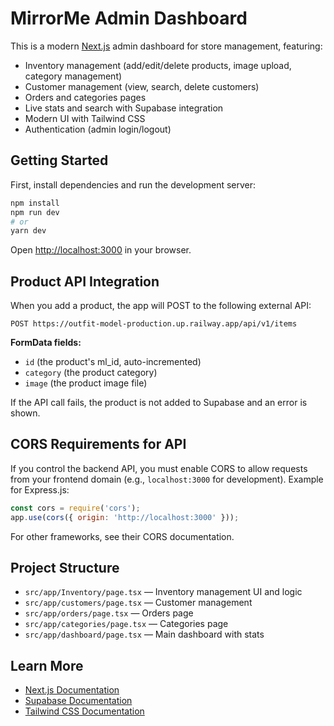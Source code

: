 # MirrorMe Admin Dashboard

This is a modern [Next.js](https://nextjs.org) admin dashboard for store management, featuring:

- Inventory management (add/edit/delete products, image upload, category management)
- Customer management (view, search, delete customers)
- Orders and categories pages
- Live stats and search with Supabase integration
- Modern UI with Tailwind CSS
- Authentication (admin login/logout)

## Getting Started

First, install dependencies and run the development server:

```bash
npm install
npm run dev
# or
yarn dev
```

Open [http://localhost:3000](http://localhost:3000) in your browser.

## Product API Integration

When you add a product, the app will POST to the following external API:

```
POST https://outfit-model-production.up.railway.app/api/v1/items
```

**FormData fields:**
- `id` (the product's ml_id, auto-incremented)
- `category` (the product category)
- `image` (the product image file)

If the API call fails, the product is not added to Supabase and an error is shown.

## CORS Requirements for API

If you control the backend API, you must enable CORS to allow requests from your frontend domain (e.g., `localhost:3000` for development). Example for Express.js:

```js
const cors = require('cors');
app.use(cors({ origin: 'http://localhost:3000' }));
```

For other frameworks, see their CORS documentation.

## Project Structure
- `src/app/Inventory/page.tsx` — Inventory management UI and logic
- `src/app/customers/page.tsx` — Customer management
- `src/app/orders/page.tsx` — Orders page
- `src/app/categories/page.tsx` — Categories page
- `src/app/dashboard/page.tsx` — Main dashboard with stats

## Learn More
- [Next.js Documentation](https://nextjs.org/docs)
- [Supabase Documentation](https://supabase.com/docs)
- [Tailwind CSS Documentation](https://tailwindcss.com/docs)
